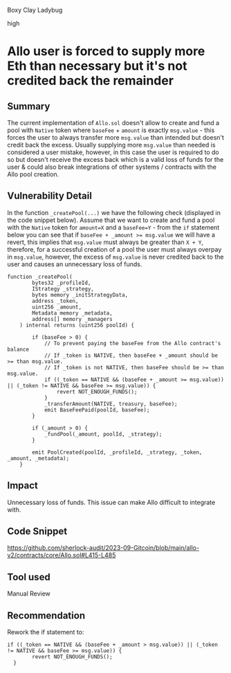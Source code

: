 Boxy Clay Ladybug

high

# Allo user is forced to supply more Eth than necessary but it's not credited back the remainder
## Summary
The current implementation of `Allo.sol` doesn't allow to create and fund a pool with `Native` token where `baseFee` + `amount` is exactly `msg.value` - this forces the user to always transfer more `msg.value` than intended but doesn't credit back the excess. Usually supplying more `msg.value` than needed is considered a user mistake, however, in this case the user is required to do so but doesn't receive the excess back which is a valid loss of funds for the user & could also break integrations of other systems / contracts with the Allo pool creation. 
## Vulnerability Detail
In the function `_createPool(...)` we have the following check (displayed in the code snippet below). Assume that we want to create and fund a pool with the `Native` token for `amount=X` and a `baseFee=Y` - from the `if` statement below you can see that if `baseFee + _amount >= msg.value` we will have a revert, this implies that `msg.value` must always be greater than `X + Y`, therefore, for a successful creation of a pool the user must always overpay in `msg.value`, however, the excess of `msg.value` is never credited back to the user and causes an unnecessary loss of funds. 
```solidity
function _createPool(
        bytes32 _profileId,
        IStrategy _strategy,
        bytes memory _initStrategyData,
        address _token,
        uint256 _amount,
        Metadata memory _metadata,
        address[] memory _managers
    ) internal returns (uint256 poolId) {

        if (baseFee > 0) {
            // To prevent paying the baseFee from the Allo contract's balance
            // If _token is NATIVE, then baseFee + _amount should be >= than msg.value.
            // If _token is not NATIVE, then baseFee should be >= than msg.value.
            if ((_token == NATIVE && (baseFee + _amount >= msg.value)) || (_token != NATIVE && baseFee >= msg.value)) {
                revert NOT_ENOUGH_FUNDS();
            }
            _transferAmount(NATIVE, treasury, baseFee);
            emit BaseFeePaid(poolId, baseFee);
        }

        if (_amount > 0) {
            _fundPool(_amount, poolId, _strategy);
        }

        emit PoolCreated(poolId, _profileId, _strategy, _token, _amount, _metadata);
    }
```
## Impact
Unnecessary loss of funds. This issue can make Allo difficult to integrate with. 
## Code Snippet
https://github.com/sherlock-audit/2023-09-Gitcoin/blob/main/allo-v2/contracts/core/Allo.sol#L415-L485
## Tool used

Manual Review

## Recommendation
Rework the if statement to:
```solidity
if ((_token == NATIVE && (baseFee + _amount > msg.value)) || (_token != NATIVE && baseFee >= msg.value)) {
        revert NOT_ENOUGH_FUNDS();
  }
```
